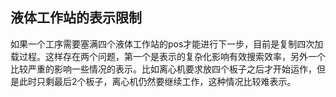 ## 液体工作站的表示限制


如果一个工序需要塞满四个液体工作站的pos才能进行下一步，目前是复制四次加载过程。这样存在两个问题，第一个是表示的复杂化影响有效搜索效率，另外一个比较严重的影响一些情况的表示。比如离心机要求放四个板子之后才开始运作，但是此时只剩最后2个板子，离心机仍然要继续工作，这种情况比较难表示。